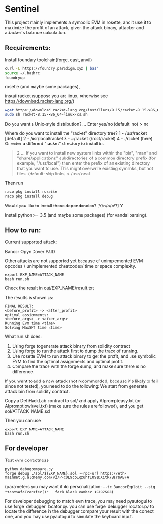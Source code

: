 # Sentinel

This project mainly implements a symbolic EVM in rosette, and it use it to maximize the profit of an attack, given the attack binary, attacker and attacker's balance calculation.


## Requirements:

Install foundary toolchain(forge, cast, anvil)
```bash
curl -L https://foundry.paradigm.xyz | bash
source ~/.bashrc
foundryup
```

rosette (and maybe some packages), 


Install racket (suppose you are linux, otherwise see https://download.racket-lang.org/)
```bash
wget https://download.racket-lang.org/installers/8.15/racket-8.15-x86_64-linux-cs.sh
sudo sh racket-8.15-x86_64-linux-cs.sh
```
Do you want a Unix-style distribution? 
...
Enter yes/no (default: no) > no

Where do you want to install the "racket" directory tree?
  1 - /usr/racket [default]
  2 - /usr/local/racket
  3 - ~/racket (/root/racket)
  4 - ./racket (here)
  Or enter a different "racket" directory to install in.
> 2
...
If you want to install new system links within the "bin", "man"
  and "share/applications" subdirectories of a common directory prefix
  (for example, "/usr/local") then enter the prefix of an existing
  directory that you want to use.  This might overwrite existing symlinks,
  but not files.
(default: skip links) > /usr/local


Then run
```bash
raco pkg install rosette
raco pkg install debug
```
Would you like to install these dependencies? [Y/n/a/c/?] Y

Install python >= 3.5 (and maybe some packages) (for vandal parsing).

## How to run:

Current supported attack:

Bancor
Opyn
Cover
PAID

Other attacks are not supported yet because of unimplemented EVM opcodes / unimplemented cheatcodes/ time or space complexity.

```
export EXP_NAME=ATTACK_NAME
bash run.sh
```

Check the result in out/EXP_NAME/result.txt

The results is shown as:

```
FINAL RESULT:
<before_profit> -> <after_profit>
optimal assignments:
<before_args> -> <after_args>
Running Evm time <time>
Solving MaxSMT time <time>
```

What run.sh does:

1. Using forge togenerate attack binary from solidity contract
2. Using forge to run the attack first to dump the trace of running.
3. Use rosette EVM to run attack binary to get the profit, and use symbolic EVM to find the optimal assignments and optimal profit.
4. Compare the trace with the forge dump, and make sure there is no difference.


If you want to add a new attack (not recommended, because it's likely to fail since not tested), you need to do the following:
We start from generate attack bin from solidity contract.

Copy a DefiHackLab contract to sol/ and apply AIprompteasy.txt (or AIpromptlowlevel.txt) (make sure the rules are followed), and you get sol/ATTACK_NAME.sol

Then you can use

```
export EXP_NAME=ATTACK_NAME
bash run.sh
```



## For developer

Test evm correctness:
```
python debugcompare.py
forge debug ./sol/${EXP_NAME}.sol --rpc-url https://eth-mainnet.g.alchemy.com/v2/P-x0L9coIqzuhfI091DXitR7BzYbABFA
```
(parameters you may want if do personalization: `--tc BancorExploit --sig "testsafeTransfer()" --fork-block-number 10307563`)

For developer debugging to match evm trace, you may need pyautogui to use forge_debugger_locator.py.
you can use forge_debugger_locator.py to locate the difference in the debugger compare your result with the correct one, and you may use pyautogui to simulate the keyboard input.